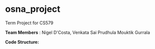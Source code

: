 # osna_project
Term Project for CS579

**Team Members** : Nigel D'Costa, Venkata Sai Prudhula Mouktik Gurrala

**Code Structure:**



